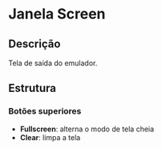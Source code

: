 # Janela Screen

## Descrição

Tela de saída do emulador.

## Estrutura

### Botões superiores
- **Fullscreen**: alterna o modo de tela cheia
- **Clear**: limpa a tela

